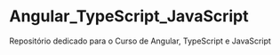 # Angular_TypeScript_JavaScript
Repositório dedicado para o Curso de Angular, TypeScript e JavaScript
